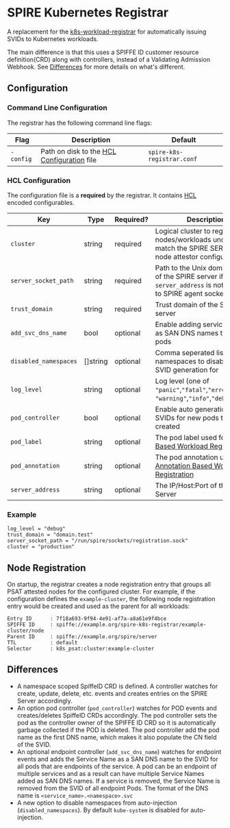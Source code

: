 # SPIRE Kubernetes Registrar

A replacement for the [k8s-workload-registrar](https://github.com/spiffe/spire/blob/master/support/k8s/k8s-workload-registrar/) for automatically issuing SVIDs to Kubernetes workloads.

The main difference is that this uses a SPIFFE ID customer resource definition(CRD) along with controllers, instead of a Validating Admission Webhook. See [Differences](#differences) for more details on what's different.

## Configuration

### Command Line Configuration

The registrar has the following command line flags:

| Flag         | Description                                                      | Default                       |
| ------------ | -----------------------------------------------------------------| ----------------------------- |
| `-config`    | Path on disk to the [HCL Configuration](#hcl-configuration) file | `spire-k8s-registrar.conf` |

### HCL Configuration

The configuration file is a **required** by the registrar. It contains
[HCL](https://github.com/hashicorp/hcl) encoded configurables.

| Key                        | Type      | Required? | Description                              | Default |
| -------------------------- | ----------| ---------| ----------------------------------------- | ------- |
| `cluster`                  | string    | required | Logical cluster to register nodes/workloads under. Must match the SPIRE SERVER PSAT node attestor configuration. | |
| `server_socket_path`       | string    | required | Path to the Unix domain socket of the SPIRE server if `server_address` is not set. Path to SPIRE agent socket if set. | |
| `trust_domain`             | string    | required | Trust domain of the SPIRE server | |
| `add_svc_dns_name`         | bool      | optional | Enable adding service names as SAN DNS names to endpoint pods | `true` |
| `disabled_namespaces`      | []string  | optional | Comma seperated list of namespaces to disable auto SVID generation for | `"kube-system"` |
| `log_level`                | string    | optional | Log level (one of `"panic"`,`"fatal"`,`"error"`,`"warn"`, `"warning"`,`"info"`,`"debug"`) | `"info"` |
| `pod_controller`           | bool      | optional | Enable auto generation of SVIDs for new pods that are created | `true` |
| `pod_label`                | string    | optional | The pod label used for [Label Based Workload Registration](#label-based-workload-registration) | |
| `pod_annotation`           | string    | optional | The pod annotation used for [Annotation Based Workload Registration](#annotation-based-workload-registration) | |
| `server_address`           | string    | optional | The IP/Host:Port of the Spire Server | |

### Example

```
log_level = "debug"
trust_domain = "domain.test"
server_socket_path = "/run/spire/sockets/registration.sock"
cluster = "production"
```

## Node Registration

On startup, the registrar creates a node registration entry that groups all
PSAT attested nodes for the configured cluster. For example, if the configuration
defines the `example-cluster`, the following node registration entry would
be created and used as the parent for all workloads:

```
Entry ID      : 7f18a693-9f94-4e91-af7a-a8a61e9f4bce
SPIFFE ID     : spiffe://example.org/spire-k8s-registrar/example-cluster/node
Parent ID     : spiffe://example.org/spire/server
TTL           : default
Selector      : k8s_psat:cluster:example-cluster
```

## Differences

- A namespace scoped SpiffeID CRD is defined. A controller watches for create, update, delete, etc. events and creates entries on the SPIRE Server accordingly.
- An option pod controller (`pod_controller`) watches for POD events and creates/deletes SpiffeID CRDs accordingly. The pod controller sets the pod as the controller owner of the SPIFFE ID CRD so it is automatically garbage collected if the POD is deleted. The pod controller add the pod name as the first DNS name, which makes it also populate the CN field of the SVID.
- An optional endpoint controller (`add_svc_dns_name`) watches for endpoint events and adds the Service Name as a SAN DNS name to the SVID for all pods that are endpoints of the service. A pod can be an endpoint of multiple services and as a result can have multiple Service Names added as SAN DNS names. If a service is removed, the Service Name is removed from the SVID of all endpoint Pods. The format of the DNS name is `<service_name>.<namespace>.svc`
- A new option to disable namespaces from auto-injection (`disabled_namespaces`). By default `kube-system` is disabled for auto-injection.
